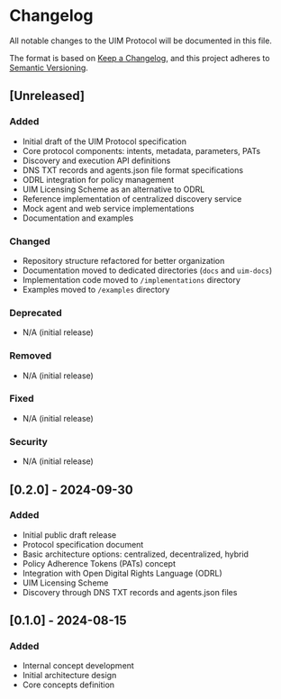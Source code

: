 # Changelog

All notable changes to the UIM Protocol will be documented in this file.

The format is based on [Keep a Changelog](https://keepachangelog.com/en/1.0.0/),
and this project adheres to [Semantic Versioning](https://semver.org/spec/v2.0.0.html).

## [Unreleased]

### Added
- Initial draft of the UIM Protocol specification
- Core protocol components: intents, metadata, parameters, PATs
- Discovery and execution API definitions
- DNS TXT records and agents.json file format specifications
- ODRL integration for policy management
- UIM Licensing Scheme as an alternative to ODRL
- Reference implementation of centralized discovery service
- Mock agent and web service implementations
- Documentation and examples

### Changed
- Repository structure refactored for better organization
- Documentation moved to dedicated directories (`docs` and `uim-docs`)
- Implementation code moved to `/implementations` directory
- Examples moved to `/examples` directory

### Deprecated
- N/A (initial release)

### Removed
- N/A (initial release)

### Fixed
- N/A (initial release)

### Security
- N/A (initial release)

## [0.2.0] - 2024-09-30

### Added
- Initial public draft release
- Protocol specification document
- Basic architecture options: centralized, decentralized, hybrid
- Policy Adherence Tokens (PATs) concept
- Integration with Open Digital Rights Language (ODRL)
- UIM Licensing Scheme
- Discovery through DNS TXT records and agents.json files

## [0.1.0] - 2024-08-15

### Added
- Internal concept development
- Initial architecture design
- Core concepts definition

